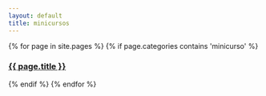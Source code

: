 ```yaml
---
layout: default
title: minicursos
---
```


{% for page in site.pages %}
  {% if page.categories contains 'minicurso' %}
    <div class="item">
      <h3><a href="{{ page.url }}">
        {{ page.title }}
      </a></h3>
    </div>
  {% endif %}
{% endfor %}